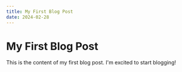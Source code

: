 ```yaml
---
title: My First Blog Post
date: 2024-02-28
---
```


# My First Blog Post

This is the content of my first blog post. I'm excited to start blogging!
